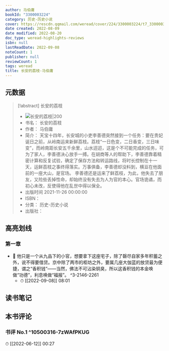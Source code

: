 ```yaml
---
author: 马伯庸
bookId: "3300003224"
category: 历史-历史小说
cover: https://rescdn.qqmail.com/weread/cover/224/3300003224/t7_3300003224.jpg
date created: 2022-08-09
date modified: 2022-08-20
doc_type: weread-highlights-reviews
isbn: null
lastReadDate: 2022-09-08
noteCount: 1
publisher: null
reviewCount: 1
tags: weread
title: 长安的荔枝-马伯庸
---
```


## 元数据

> [!abstract] 长安的荔枝
> - ![ 长安的荔枝|200](https://rescdn.qqmail.com/weread/cover/224/3300003224/t7_3300003224.jpg)
> - 书名： 长安的荔枝
> - 作者： 马伯庸
> - 简介： 天宝十四年，长安城的小吏李善德突然接到一个任务：要在贵妃诞日之前，从岭南运来新鲜荔枝。荔枝“一日色变，二日香变，三日味变”，而岭南距长安五千余里，山水迢迢，这是个不可能完成的任务，可为了家人，李善德决心放手一搏。在胡商等人的帮助下，李善德靠着精密计算和反复试验，确定了保存方法和转运路线，将时长控制在十一天，运鲜荔枝之事终得落实。万事俱备，李善德却没料到，横亘在他面前的一座大山，是官场。 李善德还是运来了鲜荔枝，为此，他失去了朋友，又险些丢掉性命，却始终没有失去为人为官的本心。官场诡谲，而初心未改，反使得他在乱世中得以保全。
> - 出版时间 2021-11-26 00:00:00
> - ISBN： 
> - 分类： 历史-历史小说
> - 出版社： 

## 高亮划线

### 第一章


- 📌 他只是一个从九品下的小官，想要拿下这座宅子，除了磬尽自家多年积蓄之外，说不得要借贷。京中除了两市的柜坊之外，要属几座大伽蓝的放贷最为便捷，谓之“香积钱”——当然，佛法不可沾染铜臭，所以这香积钱的本金唤做“功德”，利息唤做“福报”。 ^3-2146-2261
    - ⏱ [[2022-09-08]]  08:01 
## 读书笔记

## 本书评论

### 书评 No.1  ^10500316-7zWAfPKUG
⏱ [[2022-06-12]]  00:27

